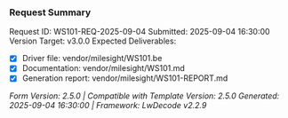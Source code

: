 ### Request Summary
Request ID: WS101-REQ-2025-09-04
Submitted: 2025-09-04 16:30:00
Version Target: v3.0.0
Expected Deliverables:
- [x] Driver file: vendor/milesight/WS101.be
- [x] Documentation: vendor/milesight/WS101.md
- [x] Generation report: vendor/milesight/WS101-REPORT.md

*Form Version: 2.5.0 | Compatible with Template Version: 2.5.0*
*Generated: 2025-09-04 16:30:00 | Framework: LwDecode v2.2.9*
